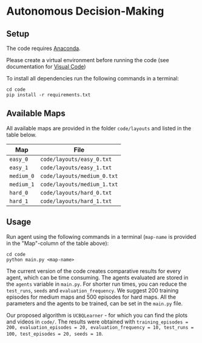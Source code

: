 # Autonomous Decision-Making

## Setup

The code requires [Anaconda](https://www.anaconda.com/download).

Please create a virtual environment before running the code (see documentation for [Visual Code](https://code.visualstudio.com/docs/python/environments))

To install all dependencies run the following commands in a terminal:

```
cd code
pip install -r requirements.txt
```

## Available Maps

All available maps are provided in the folder `code/layouts` and listed in the table below.

| Map        | File                        |
| ---------- | --------------------------- |
| `easy_0`   | `code/layouts/easy_0.txt`   |
| `easy_1`   | `code/layouts/easy_1.txt`   |
| `medium_0` | `code/layouts/medium_0.txt` |
| `medium_1` | `code/layouts/medium_1.txt` |
| `hard_0`   | `code/layouts/hard_0.txt`   |
| `hard_1`   | `code/layouts/hard_1.txt`   |

## Usage

Run agent using the following commands in a terminal (`map-name` is provided in the "Map"-column of the table above):

```
cd code
python main.py <map-name>
```

The current version of the code creates comparative results for every agent, which can be time consuming. The agents evaluated are stored in the `agents` variable in `main.py`. For shorter run times, you can reduce the `test_runs`, `seeds` and `evaluation_frequency`. We suggest 200 training episodes for medium maps and 500 episodes for hard maps. All the parameters and the agents to be trained, can be set in the `main.py` file. 

Our proposed algorithm is `UCBQLearner` - for which you can find the plots and videos in `code/`. The results were obtained with `training_episodes = 200, evaluation_episodes = 20, evaluation_frequency = 10, test_runs = 100, test_episodes = 20, seeds = 10`.
